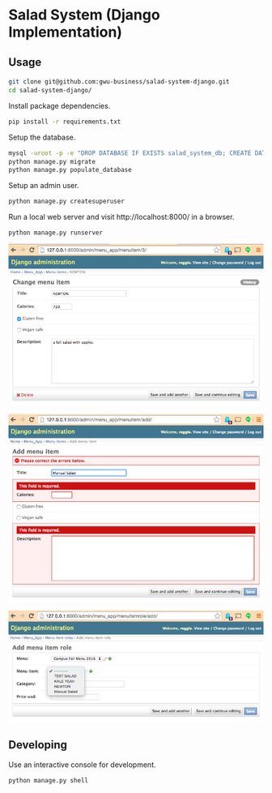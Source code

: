 # Salad System (Django Implementation)

## Usage

```` sh
git clone git@github.com:gwu-business/salad-system-django.git
cd salad-system-django/
````

Install package dependencies.

```` sh
pip install -r requirements.txt
````

Setup the database.

```` sh
mysql -uroot -p -e "DROP DATABASE IF EXISTS salad_system_db; CREATE DATABASE salad_system_db;"
python manage.py migrate
python manage.py populate_database
````

Setup an admin user.

```` sh
python manage.py createsuperuser
````

Run a local web server and visit http://localhost:8000/ in a browser.

```` sh
python manage.py runserver
````

![a screenshot of an admin interface to add new records](screenshots/edit_menu_item.png)

![a screenshot of an admin interface to add new records](screenshots/menu_item_validations.png)

![a screenshot of an admin interface dropdown menu for assigning related records](screenshots/related_selections.png)

## Developing

Use an interactive console for development.

```` sh
python manage.py shell
````
